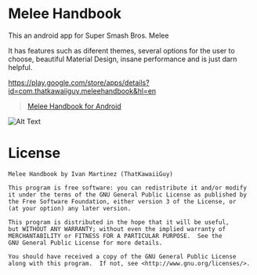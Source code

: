 # Melee Handbook
This an android app for Super Smash Bros. Melee

It has features such as diferent themes, several options for the user to choose, beautiful Material Design, insane performance and is just darn helpful.

https://play.google.com/store/apps/details?id=com.thatkawaiiguy.meleehandbook&hl=en

<blockquote class="imgur-embed-pub" lang="en" data-id="a/dMdtl"><a href="//imgur.com/a/dMdtl">Melee Handbook for Android</a></blockquote><script async src="//s.imgur.com/min/embed.js" charset="utf-8"></script>

![Alt Text](http://i.imgur.com/sbxUYPT.png)

# License
```
Melee Handbook by Ivan Martinez (ThatKawaiiGuy)

This program is free software: you can redistribute it and/or modify
it under the terms of the GNU General Public License as published by
the Free Software Foundation, either version 3 of the License, or
(at your option) any later version.

This program is distributed in the hope that it will be useful,
but WITHOUT ANY WARRANTY; without even the implied warranty of
MERCHANTABILITY or FITNESS FOR A PARTICULAR PURPOSE.  See the
GNU General Public License for more details.

You should have received a copy of the GNU General Public License
along with this program.  If not, see <http://www.gnu.org/licenses/>.
```

